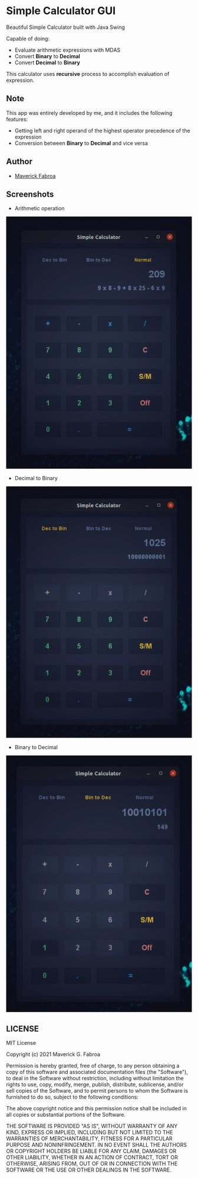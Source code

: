 # Simple Calculator GUI

Beautiful Simple Calculator built with Java Swing

Capable of doing:
* Evaluate arithmetic expressions with MDAS
* Convert **Binary** to **Decimal**
* Convert **Decimal** to **Binary**

This calculator uses **recursive** process to accomplish evaluation of expression.

## Note

This app was entirely developed by me, and it includes the following features:
* Getting left and right operand of the highest operator precedence of the expression
* Conversion between **Binary** to **Decimal** and vice versa

## Author
* [Maverick Fabroa](https://facebook.com/mavyfaby)

## Screenshots

* Arithmetic operation

![Arithmetic Operation](screenshots/Screenshot-1.jpeg)

* Decimal to Binary

![Decimal to Binary](screenshots/Screenshot-2.jpeg)

* Binary to Decimal

![Binary to Decimal](screenshots/Screenshot-3.jpeg)

## LICENSE

MIT License

Copyright (c) 2021 Maverick G. Fabroa

Permission is hereby granted, free of charge, to any person obtaining a copy
of this software and associated documentation files (the "Software"), to deal
in the Software without restriction, including without limitation the rights
to use, copy, modify, merge, publish, distribute, sublicense, and/or sell
copies of the Software, and to permit persons to whom the Software is
furnished to do so, subject to the following conditions:

The above copyright notice and this permission notice shall be included in all
copies or substantial portions of the Software.

THE SOFTWARE IS PROVIDED "AS IS", WITHOUT WARRANTY OF ANY KIND, EXPRESS OR
IMPLIED, INCLUDING BUT NOT LIMITED TO THE WARRANTIES OF MERCHANTABILITY,
FITNESS FOR A PARTICULAR PURPOSE AND NONINFRINGEMENT. IN NO EVENT SHALL THE
AUTHORS OR COPYRIGHT HOLDERS BE LIABLE FOR ANY CLAIM, DAMAGES OR OTHER
LIABILITY, WHETHER IN AN ACTION OF CONTRACT, TORT OR OTHERWISE, ARISING FROM,
OUT OF OR IN CONNECTION WITH THE SOFTWARE OR THE USE OR OTHER DEALINGS IN THE
SOFTWARE.
